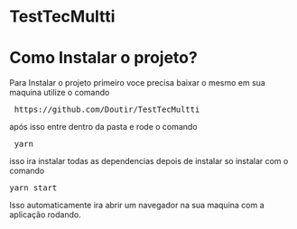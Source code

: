 # TestTecMultti
<h1> Como Instalar o projeto? </h1>
  <p> Para Instalar o projeto primeiro voce precisa baixar o mesmo em sua maquina utilize o comando <pre> https://github.com/Doutir/TestTecMultti </pre> 
  após isso entre dentro da pasta e rode o comando <pre> yarn </pre> isso ira instalar todas as dependencias depois de instalar so instalar com o comando <pre>yarn start </pre>
  Isso automaticamente ira abrir um navegador na sua maquina com a aplicação rodando.
